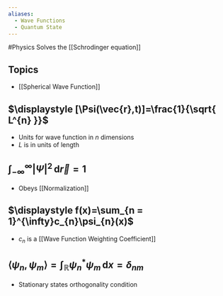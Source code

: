 ```yaml
---
aliases:
  - Wave Functions
  - Quantum State
---
```

#Physics 
Solves the [[Schrodinger equation]]
## Topics
* [[Spherical Wave Function]]
## $\displaystyle [\Psi(\vec{r},t)]=\frac{1}{\sqrt{ L^{n} }}$
* Units for wave function in $\displaystyle n$ dimensions
* $\displaystyle L$ is in units of length
## $\displaystyle \int_{-\infty}^{\infty} \lvert \Psi\rvert^{2} \, \mathrm{d}\vec{r}=1$
* Obeys [[Normalization]]
## $\displaystyle f(x)=\sum_{n = 1}^{\infty}c_{n}\psi_{n}(x)$
* $\displaystyle c_{n}$ is a [[Wave Function Weighting Coefficient]]
## $\displaystyle {\left\langle{\psi_{n},\psi_{m}}\right\rangle}=\int _{\mathbb{R}}\psi^{*}_{n}\psi_{m} \, \mathrm{d}x=\delta_{nm}$
* Stationary states orthogonality condition
